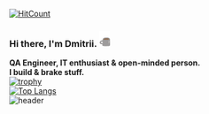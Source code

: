 [![HitCount](https://komarev.com/ghpvc/?username=rexfort9&abbreviated=true&label=Profile%20views&color=646258&style=plastic)](https://github.com/rexfort9)
### **Hi there, I'm Dmitrii.** <img src="index/coffee-is-love.gif" width="20px">
**QA Engineer, IT enthusiast & open-minded person.<br>**
**I build & brake stuff.**
<br>
[![trophy](https://github-profile-trophy.vercel.app/?username=rexfort9&theme=onedark)](https://github.com/rexfort9/github-profile-trophy)
<br>
[![Top Langs](https://github-readme-stats.vercel.app/api/top-langs/?username=rexfort9&layout=compact&theme=dark)](https://github.com/rexfort9/github-readme-stats)
<br>
![header](https://capsule-render.vercel.app/api?type=waving&color=0:8298a9,100:d8d4d4&section=footer&height=120)

<!--
**rexfort9/rexfort9** is a ✨ _special_ ✨ repository because its `README.md` (this file) appears on your GitHub profile.


### About me :sunglasses:
- Прочитал лучшие книги про тестирование; :fire:
- В тестировании с 2020 года;
- Актуализировал 450+ тест-кейсов;
- Умею пилотировать самолёт; :airplane:
- Обожаю музыку, кино и Stand UP; :musical_note:
- Занимаюсь боксом с тренером;
- За 2022 прочитал 18 книг;
- Собираю кубик Рубика за 1 минуту;
- Катаю на горных лыжах . :skier:

Мое кредо: Ученье – свет, а не ученье – тьма!


Here are some ideas to get you started:

- 🔭 I’m currently working on ...
- 🌱 I’m currently learning ...
- 👯 I’m looking to collaborate on ...
- 🤔 I’m looking for help with ...
- 💬 Ask me about ...
- 📫 How to reach me: ...
- 😄 Pronouns: ...
- ⚡ Fun fact: ...
-->
